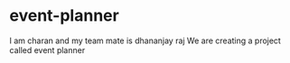 # event-planner
I am charan and my team mate is dhananjay raj
We are creating a project called event planner
